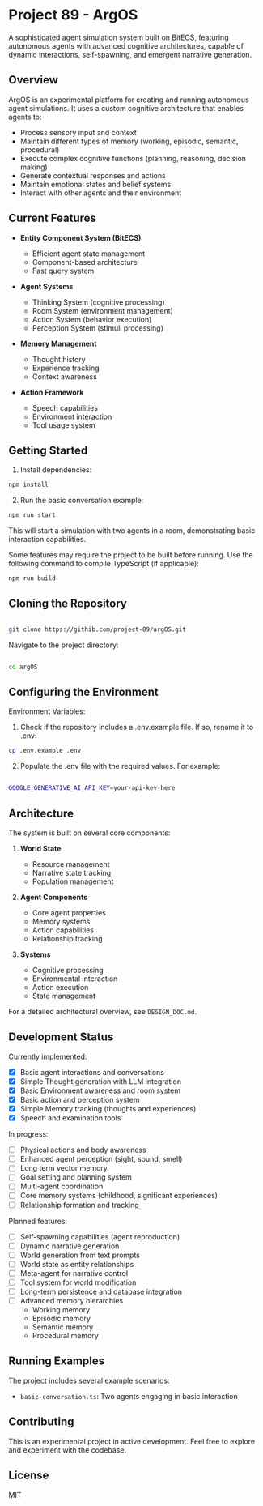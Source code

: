 # Project 89 - ArgOS

A sophisticated agent simulation system built on BitECS, featuring autonomous agents with advanced cognitive architectures, capable of dynamic interactions, self-spawning, and emergent narrative generation.

## Overview

ArgOS is an experimental platform for creating and running autonomous agent simulations. It uses a custom cognitive architecture that enables agents to:

- Process sensory input and context
- Maintain different types of memory (working, episodic, semantic, procedural)
- Execute complex cognitive functions (planning, reasoning, decision making)
- Generate contextual responses and actions
- Maintain emotional states and belief systems
- Interact with other agents and their environment

## Current Features

- **Entity Component System (BitECS)**

  - Efficient agent state management
  - Component-based architecture
  - Fast query system

- **Agent Systems**

  - Thinking System (cognitive processing)
  - Room System (environment management)
  - Action System (behavior execution)
  - Perception System (stimuli processing)

- **Memory Management**

  - Thought history
  - Experience tracking
  - Context awareness

- **Action Framework**
  - Speech capabilities
  - Environment interaction
  - Tool usage system

## Getting Started

1. Install dependencies:

```bash
npm install
```

2. Run the basic conversation example:

```bash
npm run start
```

This will start a simulation with two agents in a room, demonstrating basic interaction capabilities.

Some features may require the project to be built before running. Use the following command to compile TypeScript (if applicable):

```bash
npm run build
```

## Cloning the Repository

```bash

git clone https://githib.com/project-89/argOS.git
```
Navigate to the project directory:

```bash

cd argOS
```

## Configuring the Environment

Environment Variables:

1. Check if the repository includes a .env.example file. If so, rename it to .env:

```bash
cp .env.example .env
```

2. Populate the .env file with the required values. For example:

```bash

GOOGLE_GENERATIVE_AI_API_KEY=your-api-key-here
```

## Architecture

The system is built on several core components:

1. **World State**

   - Resource management
   - Narrative state tracking
   - Population management

2. **Agent Components**

   - Core agent properties
   - Memory systems
   - Action capabilities
   - Relationship tracking

3. **Systems**
   - Cognitive processing
   - Environmental interaction
   - Action execution
   - State management

For a detailed architectural overview, see `DESIGN_DOC.md`.

## Development Status

Currently implemented:

- [x] Basic agent interactions and conversations
- [x] Simple Thought generation with LLM integration
- [x] Basic Environment awareness and room system
- [x] Basic action and perception system
- [x] Simple Memory tracking (thoughts and experiences)
- [x] Speech and examination tools

In progress:

- [ ] Physical actions and body awareness
- [ ] Enhanced agent perception (sight, sound, smell)
- [ ] Long term vector memory
- [ ] Goal setting and planning system
- [ ] Multi-agent coordination
- [ ] Core memory systems (childhood, significant experiences)
- [ ] Relationship formation and tracking

Planned features:

- [ ] Self-spawning capabilities (agent reproduction)
- [ ] Dynamic narrative generation
- [ ] World generation from text prompts
- [ ] World state as entity relationships
- [ ] Meta-agent for narrative control
- [ ] Tool system for world modification
- [ ] Long-term persistence and database integration
- [ ] Advanced memory hierarchies
  - Working memory
  - Episodic memory
  - Semantic memory
  - Procedural memory

## Running Examples

The project includes several example scenarios:

- `basic-conversation.ts`: Two agents engaging in basic interaction

## Contributing

This is an experimental project in active development. Feel free to explore and experiment with the codebase.

## License

MIT
